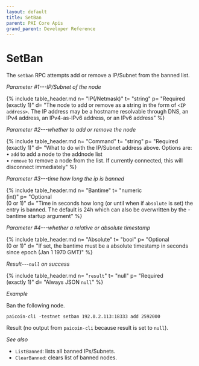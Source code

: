 ```yaml
---
layout: default
title: SetBan
parent: PAI Core Apis
grand_parent: Developer Reference
---
```


SetBan
=======================


The `setban` RPC attempts add or remove a IP/Subnet from the banned list.

*Parameter #1---IP/Subnet of the node*

{% include table_header.md
  n= "IP(/Netmask)"
  t= "string"
  p= "Required<br>(exactly 1)"
  d= "The node to add or remove as a string in the form of `<IP address>`.  The IP address may be a hostname resolvable through DNS, an IPv4 address, an IPv4-as-IPv6 address, or an IPv6 address"
%}

*Parameter #2---whether to add or remove the node*

{% include table_header.md
  n= "Command"
  t= "string"
  p= "Required<br>(exactly 1)"
  d= "What to do with the IP/Subnet address above.  Options are:<br>• `add` to add a node to the addnode list<br>• `remove` to remove a node from the list.  If currently connected, this will disconnect immediately"
%}

*Parameter #3---time how long the ip is banned*

{% include table_header.md
  n= "Bantime"
  t= "numeric<br>(int)"
  p= "Optional<br>(0 or 1)"
  d= "Time in seconds how long (or until when if `absolute` is set) the entry is banned. The default is 24h which can also be overwritten by the -bantime startup argument"
%}

*Parameter #4---whether a relative or absolute timestamp*

{% include table_header.md
  n= "Absolute"
  t= "bool"
  p= "Optional<br>(0 or 1)"
  d= "If set, the bantime must be a absolute timestamp in seconds since epoch (Jan 1 1970 GMT)"
%}

*Result---`null` on success*

{% include table_header.md
  n= "`result`"
  t= "null"
  p= "Required<br>(exactly 1)"
  d= "Always JSON `null`"
%}

*Example*

Ban the following node.

```
paicoin-cli -testnet setban 192.0.2.113:18333 add 2592000
```

Result (no output from `paicoin-cli` because result is set to `null`).

*See also*

* `ListBanned`: lists all banned IPs/Subnets.
* `ClearBanned`: clears list of banned nodes.
